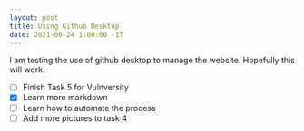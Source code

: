 ```yaml
---
layout: post
title: Using Github Desktop
date: 2021-06-24 1:00:00 -17
---
```


I am testing the use of github desktop to manage the website.
Hopefully this will work.
- [ ] Finish Task 5 for Vulnversity
- [x] Learn more markdown
- [ ] Learn how to automate the process
- [ ] Add more pictures to task 4